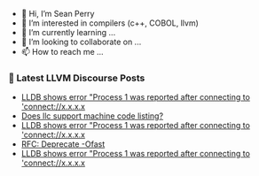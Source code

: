 - 👋 Hi, I’m Sean Perry
- 👀 I’m interested in compilers (c++, COBOL, llvm)
- 🌱 I’m currently learning ...
- 💞️ I’m looking to collaborate on ...
- 📫 How to reach me ...

<!---
s66perry/s66perry is a ✨ special ✨ repository because its `README.md` (this file) appears on your GitHub profile.
You can click the Preview link to take a look at your changes.
--->
### 📕 Latest LLVM Discourse Posts

<!-- DISCOURSE-LLVM:START -->
- [LLDB shows error &quot;Process 1 was reported after connecting to &#39;connect://x.x.x.x](https://discourse.llvm.org/t/lldb-shows-error-process-1-was-reported-after-connecting-to-connect-x-x-x-x/78750#post_5)
- [Does llc support machine code listing?](https://discourse.llvm.org/t/does-llc-support-machine-code-listing/78751#post_1)
- [LLDB shows error &quot;Process 1 was reported after connecting to &#39;connect://x.x.x.x](https://discourse.llvm.org/t/lldb-shows-error-process-1-was-reported-after-connecting-to-connect-x-x-x-x/78750#post_4)
- [RFC: Deprecate -Ofast](https://discourse.llvm.org/t/rfc-deprecate-ofast/78687?page=3#post_54)
- [LLDB shows error &quot;Process 1 was reported after connecting to &#39;connect://x.x.x.x](https://discourse.llvm.org/t/lldb-shows-error-process-1-was-reported-after-connecting-to-connect-x-x-x-x/78750#post_3)
<!-- DISCOURSE-LLVM:END -->
